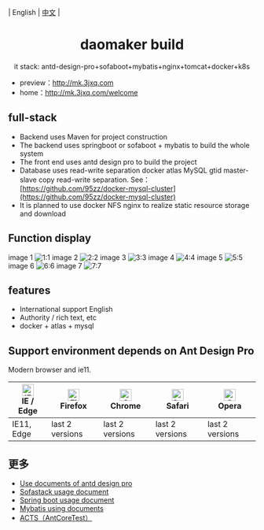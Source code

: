
| English | [中文](./README.md) |

<h1 align="center">daomaker build</h1>
<div align="center">
it stack: antd-design-pro+sofaboot+mybatis+nginx+tomcat+docker+k8s
</div>

- preview：http://mk.3jxq.com
- home：http://mk.3jxq.com/welcome

## full-stack
- Backend uses Maven for project construction
- The backend uses springboot or sofaboot + mybatis to build the whole system
- The front end uses antd design pro to build the project
- Database uses read-write separation docker atlas MySQL gtid master-slave copy read-write separation. See：[https://github.com/95zz/docker-mysql-cluster](https://github.com/95zz/docker-mysql-cluster)
- It is planned to use docker NFS nginx to realize static resource storage and download
## Function display
image 1
![1:1](https://3jxq.com/public/upload/1011ad48ce62c9b1d340880f9fcdb811.png)
image 2
![2:2](https://3jxq.com/public/upload/605ec4ee00f8c8c476ca4e4eabb82992.png)
image 3
![3:3](https://3jxq.com/public/upload/2be57613a008c5d1853413676b6ee797.png)
image 4
![4:4](https://3jxq.com/public/upload/907813977e8a61ffe4c5322db78428b7.png)
image 5
![5:5](https://3jxq.com/public/upload/1cef580d1a58526e0b4100b883654da7.png)
image 6
![6:6](https://3jxq.com/public/upload/578eb82cd41994c3eb25b1ccc02a3548.png)
image 7
![7:7](https://3jxq.com/public/upload/d7ac183287ef6de576c9909a6b8a5933.png)
## features
- International support English
- Authority / rich text, etc
- docker + atlas + mysql  
## Support environment depends on Ant Design Pro

Modern browser and ie11.

| [<img src="https://raw.githubusercontent.com/alrra/browser-logos/master/src/edge/edge_48x48.png" alt="IE / Edge" width="24px" height="24px" />](http://godban.github.io/browsers-support-badges/)</br>IE / Edge | [<img src="https://raw.githubusercontent.com/alrra/browser-logos/master/src/firefox/firefox_48x48.png" alt="Firefox" width="24px" height="24px" />](http://godban.github.io/browsers-support-badges/)</br>Firefox | [<img src="https://raw.githubusercontent.com/alrra/browser-logos/master/src/chrome/chrome_48x48.png" alt="Chrome" width="24px" height="24px" />](http://godban.github.io/browsers-support-badges/)</br>Chrome | [<img src="https://raw.githubusercontent.com/alrra/browser-logos/master/src/safari/safari_48x48.png" alt="Safari" width="24px" height="24px" />](http://godban.github.io/browsers-support-badges/)</br>Safari | [<img src="https://raw.githubusercontent.com/alrra/browser-logos/master/src/opera/opera_48x48.png" alt="Opera" width="24px" height="24px" />](http://godban.github.io/browsers-support-badges/)</br>Opera |
| --- | --- | --- | --- | --- |
| IE11, Edge | last 2 versions | last 2 versions | last 2 versions | last 2 versions |

##  更多
- [Use documents of antd design pro](http://pro.ant.design/docs/getting-started)
- [Sofastack usage document](https://www.sofastack.tech/guides/sofastack-quick-start/)
- [Spring boot usage document](https://spring.io/projects/spring-boot)
- [Mybatis using documents](https://mybatis.org/mybatis-3/zh/index.html)
- [ACTS（AntCoreTest）](https://www.bookstack.cn/read/SOFAActs/Home.md)
